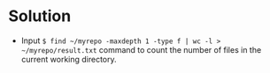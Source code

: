 # Solution

- Input `$ find ~/myrepo -maxdepth 1 -type f | wc -l > ~/myrepo/result.txt` command to count the number of files in the current working directory.
